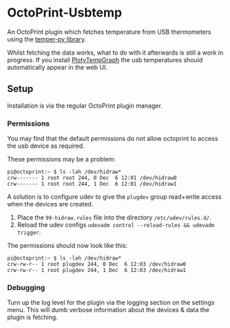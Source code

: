 # OctoPrint-Usbtemp

An OctoPrint plugin which fetches temperature from USB thermometers using the [temper-py library](https://github.com/ccwienk/temper).

Whilst fetching the data works, what to do with it afterwards is still a work in progress. If you install [PlotyTempGraph](https://github.com/jneilliii/OctoPrint-PlotlyTempGraph) the usb temperatures should automatically appear in the web UI.


## Setup
Installation is via the regular OctoPrint plugin manager.

### Permissions
You may find that the default permissions do not allow octoprint to access the usb device as required.

These permissions may be a problem:

```
pi@octoprint:~ $ ls -lah /dev/hidraw*
crw------- 1 root root 244, 0 Dec  6 12:01 /dev/hidraw0
crw------- 1 root root 244, 1 Dec  6 12:01 /dev/hidraw1
```

A solution is to configure udev to give the `plugdev` group read+write access when the devices are created.

1. Place the `99-hidraw.rules` file into the directory `/etc/udev/rules.d/`.
2. Reload the udev configs `udevadm control --reload-rules && udevadm trigger`.

The permissions should now look like this:

```
pi@octoprint:~ $ ls -lah /dev/hidraw*
crw-rw-r-- 1 root plugdev 244, 0 Dec  6 12:03 /dev/hidraw0
crw-rw-r-- 1 root plugdev 244, 1 Dec  6 12:03 /dev/hidraw1
```

### Debugging

Turn up the log level for the plugin via the logging section on the settings menu. This will dumb verbose information about the devices & data the plugin is fetching.